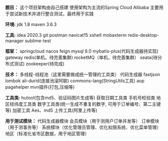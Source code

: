 **题目：**
    这个项目架构由自己搭建
    使用架构为主流的Spring Cloud Alibaba
    主要用于尝试新技术并进行整合测试，最终用于实践

**环境:**
    jdk 1.8
    maven 3.6.3
    

**工具:**
    idea 2020.3
    git
    postman
    navicat15
    xshell
    mobaxterm
    redis-desktop-manager
    sublime-test
    
**框架：**
    springcloud 
    nacos
    feign
    mysql 8.0
    mybatis-plus(代码生成器待实现)
    gateway
    redis(单机，待完善集群)
    rocketMQ（单机，待完善集群）
    seata(待分布式测试)
    zookeeper(待完成)
    
**技术：**
    多线程-线程池（这里需要做成统一管理的工具类）
    代码生成器
    fastjson
    lombok
    ali-durid(连接池滚阿联)
    commons-lang(StringUtils工具)
    aop
    pagehelper
    mvn插件(打包,压缩等)
    
**工具类:**
    hutool(包含md5、验证码图片生成等)
    获取日期工具类
    手机号检验类
    地区经纬度工具类
    数字工具类(统一生成不重复的数字, 可用于订单编号、第二主键等)
    加密工具 Aes、md5
    上传工具(阿里上传等)
    
**用于测试模块：**
    代码生成器模块
    会员模块（用于测用户订单并发等）
    订单模块（用于测事务等）
    系统模块（优化管理员管理、优化权限系统、优化菜单管理）
    地区（标准化省市区数据，用于地区管理）
    
    
